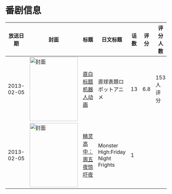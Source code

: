 # 番剧信息

|放送日期|封面|标题|日文标题|话数|评分|评分人数|
|---|---|---|---|---|---|---|
|2013-02-05|<img src="//lain.bgm.tv/pic/cover/c/d5/b7/61141_FKinI.jpg" alt="封面" style="width:150px;height:200px;object-fit:cover;">|[直白标题机器人动画](https://bangumi.tv/subject/61141)|直球表題ロボットアニメ|13|6.8|153人评分|
|2013-02-05|<img src="//lain.bgm.tv/pic/cover/c/d8/51/523363_T7XXe.jpg" alt="封面" style="width:150px;height:200px;object-fit:cover;">|[精灵高中：周五夜惊吓夜](https://bangumi.tv/subject/523363)|Monster High:Friday Night Frights|1|||
